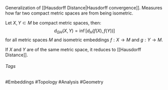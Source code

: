 Generalization of [[Hausdorff Distance|Hausdorff convergence]].
Measures how far two compact metric spaces are from being isometric.

Let $X,Y\subset M$ be compact metric spaces, then:
$$
d_{GH}(X,Y) = \inf \left[d_H(f(X),f(Y))\right]
$$
for all metric spaces $M$ and isometric embeddings $f:X\rightarrow M$ and $g:Y\rightarrow M$.

If $X$ and $Y$ are of the same metric space, it reduces to [[Hausdorff Distance]].
###### Tags
#Embeddings  #Topology #Analysis #Geometry